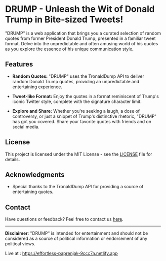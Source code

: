 # DRUMP - Unleash the Wit of Donald Trump in Bite-sized Tweets!

  
  
  

"DRUMP" is a web application that brings you a curated selection of random quotes from former President Donald Trump, presented in a familiar tweet format. Delve into the unpredictable and often amusing world of his quotes as you explore the essence of his unique communication style.

  

## Features

  

-  **Random Quotes:** "DRUMP" uses the TronaldDump API to deliver random Donald Trump quotes, providing an unpredictable and entertaining experience.

  

-  **Tweet-like Format:** Enjoy the quotes in a format reminiscent of Trump's iconic Twitter style, complete with the signature character limit.

  

-  **Explore and Share:** Whether you're seeking a laugh, a dose of controversy, or just a snippet of Trump's distinctive rhetoric, "DRUMP" has got you covered. Share your favorite quotes with friends and on social media.

  
  
## License

This project is licensed under the MIT License - see the [LICENSE](https://github.com/niha1n/DRUMP/blob/main/LICENSE) file for details.

## Acknowledgments

-   Special thanks to the TronaldDump API for providing a source of entertaining quotes.
   
    

## Contact

Have questions or feedback? Feel free to contact us [here](https://linktr.ee/nihal_n).

----------

**Disclaimer**: "DRUMP" is intended for entertainment and should not be considered as a source of political information or endorsement of any political views.


Live at : https://effortless-paprenjak-9ccc7a.netlify.app